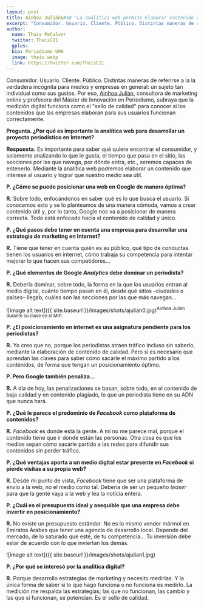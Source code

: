 ```yaml
---
layout: post
title: Ainhoa Julián&#58 "La analítica web permite elaborar contenido que interese al usuario y lograr que un medio sea útil"
excerpt: "Consumidor. Usuario. Cliente. Público. Distintas maneras de referirse a la la verdadera incógnita para medios y empresas en general: un sujeto tan individual como sus gustos. Por eso, Ainhoa Julián, consultora de marketing online y profesora del Máster de Innovación en Periodismo, subraya que la medición digital funciona como el sello de calidad para conocer si los contenidos que las empresas elaboran para sus usuarios funcionan correctamente."
author:
  name: Thais Peñalver
  twitter: ThaisC21
  gplus:  
  bio: Periodismo UMH
  image: thais.webp
  link: https://twitter.com/ThaisC21
---
```

Consumidor. Usuario. Cliente. Público. Distintas maneras de referirse a la la verdadera incógnita para medios y empresas en general: un sujeto tan individual como sus gustos. Por eso, [Ainhoa Julián](http://ainhoajulian.com/), consultora de marketing online y profesora del Máster de Innovación en Periodismo, subraya que la medición digital funciona como el "sello de calidad" para conocer si los contenidos que las empresas elaboran para sus usuarios funcionan correctamente.

**Pregunta. ¿Por qué es importante la analítica web para desarrollar un proyecto periodístico en Internet?**

**Respuesta.** Es importante para saber qué quiere encontrar el consumidor, y solamente analizando lo que le gusta, el tiempo que pasa en el sitio, las secciones por las que navega, por dónde entra, etc., seremos capaces de entenerlo. Mediante la analítica web podremos elaborar un contenido que interese al usuario y lograr que nuestro medio sea útil.

**P. ¿Cómo se puede posicionar una web en Google de manera óptima?**

**R.** Sobre todo, enfocándonos en saber qué es lo que busca el usuario. Si conocemos esto y se lo planteamos de una manera cómoda, vamos a crear contenido útil y, por lo tanto, Google nos va a posicionar de manera correcta. Todo está enfocado hacia el contenido de calidad y único.

**P. ¿Qué pasos debe tener en cuenta una empresa para desarrollar una estrategia de marketing en Internet?**

**R.** Tiene que tener en cuenta quién es su público, qué tipo de conductas tienen los usuarios en internet, cómo trabaja su competencia para intentar mejorar lo que hacen sus competidores…

**P. ¿Qué elementos de Google _Analytics_ debe dominar un periodista?**

**R.** Debería dominar, sobre todo, la forma en la que los usuarios entran al medio digital, cuánto tiempo pasan en él, desde qué sitios –ciudades o países– llegab, cuáles son las secciones por las que más navegan…

![image alt text]({{ site.baseurl }}/images/shots/ajulian0.jpg)<sup>Ainhoa Julián durante su clase en el MIP.

**P. ¿El posicionamiento en internet es una asignatura pendiente para los periodistas?**

**R.** Yo creo que no, porque los periodistas atraen tráfico incluso sin saberlo, mediante la elaboración de contenido de calidad. Pero sí es necesario que aprendan las claves para saber cómo sacarle el máximo partido a los contenidos, de forma que tengan un posicionamiento óptimo.

**P. Pero Google también penaliza…**

**R.** A día de hoy, las penalizaciones se basan, sobre todo, en el contenido de baja calidad y en contenido plagiado, lo que un periodista tiene en su ADN que nunca hará.

**P. ¿Qué le parece el predominio de _Facebook_ como plataforma de contenidos?**

**R.** *Facebook* es donde está la gente. A mí no me parece mal, porque el contenido tiene que ir donde están las personas. Otra cosa es que los medios sepan cómo sacarle partido a las redes para difundir sus contenidos sin perder tráfico.

**P. ¿Qué ventajas aporta a un medio digital estar presente en _Facebook_ si pierde visitas a su propia web?**

**R.** Desde mi punto de vista, *Facebook* tiene que ser una plataforma de envío a la web, no el medio como tal. Debería de ser un pequeño *teaser* para que la gente vaya a la web y lea la noticia entera.

**P. ¿Cuál es el presupuesto ideal y asequible que una empresa debe invertir en posicionamiento?**

**R.** No existe un presupuesto estándar. No es lo mismo vender mármol en Emiratos Árabes que tener una agencia de desarrollo local. Depende del mercado, de lo saturado que esté, de tu competencia… Tu inversión debe estar de acuerdo con lo que inviertan los demás.

![image alt text]({{ site.baseurl }}/images/shots/ajulian1.jpg)

**P. ¿Por qué se interesó por la analítica digital?**

**R.** Porque desarrollo estrategias de marketing y necesito medirlas. Y la única forma de saber si lo que hago funciona o no funciona es medirlo. La medición me respalda las estrategias; las que no funcionan, las cambio y las que sí funcionan, se potencian. Es el sello de calidad.